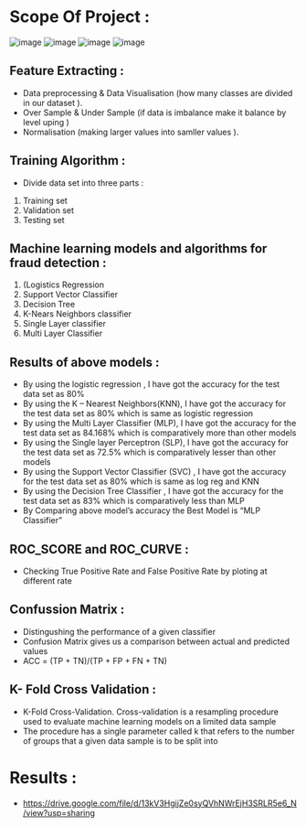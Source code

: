 # Scope Of Project :

![image](https://user-images.githubusercontent.com/64728560/185998316-efc687da-8b96-41f2-a6b4-d92077e04cef.png)
![image](https://user-images.githubusercontent.com/64728560/185998555-00fff942-9fcb-4f8a-8432-c448f580d92b.png)
![image](https://user-images.githubusercontent.com/64728560/185998678-c08635de-37bd-4435-9338-14a6b2215f6c.png)
![image](https://user-images.githubusercontent.com/64728560/185998769-ee75cddd-bcfa-47bf-a15b-6ca562798895.png)

## Feature Extracting :
- Data preprocessing  & Data Visualisation (how many classes are divided in our  dataset ).
- Over Sample & Under Sample (if data is imbalance make it balance by level uping )
- Normalisation (making larger values into samller values ).

## Training Algorithm  :
- Divide data set  into three parts :
1) Training set
2) Validation set 
3) Testing set

##  Machine learning models and algorithms for fraud detection :
1) (Logistics Regression
2) Support Vector Classifier 
3) Decision Tree 
4) K-Nears Neighbors classifier
5) Single Layer classifier
6) Multi Layer Classifier

## Results of above models :
- By using the logistic regression , I  have  got the accuracy for the test data set as 80%
- By using the  K – Nearest Neighbors(KNN), I have got the accuracy for the test data set as  80% which is same as logistic regression
- By using the Multi Layer Classifier (MLP), I have got the accuracy for the test data  set as 84.168%  which is comparatively more than other models
- By using  the Single layer Perceptron (SLP), I have got the accuracy for the test data set as  72.5%  which is comparatively lesser than other models
- By using the  Support Vector Classifier (SVC) ,  I have got the accuracy for the  test data set as 80% which is same as log reg and KNN 
- By using the Decision Tree Classifier , I have got the accuracy for the test data set as  83% which is  comparatively less than  MLP
- By Comparing above model’s accuracy the Best Model is “MLP Classifier”

## ROC_SCORE and ROC_CURVE :
- Checking True Positive Rate and False Positive Rate by ploting at different rate
## Confussion Matrix :
- Distingushing the performance of a given classifier 
- Confusion Matrix gives us  a comparison between  actual and predicted values 
-  ACC = (TP + TN)/(TP + FP + FN + TN) 

##  K- Fold Cross Validation :
- K-Fold Cross-Validation. Cross-validation is a resampling procedure used to evaluate machine learning models on a limited data sample 
- The procedure has a single parameter called k that refers to the number of groups that a given data sample is to be split into 

# Results :
- https://drive.google.com/file/d/13kV3HgijZe0syQVhNWrEjH3SRLR5e6_N/view?usp=sharing
